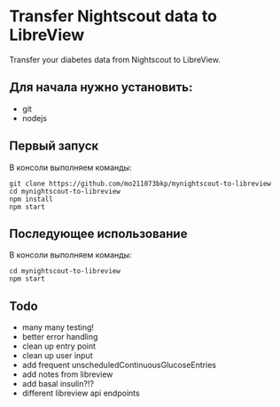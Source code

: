 # Transfer Nightscout data to LibreView
Transfer your diabetes data from Nightscout to LibreView.

## Для начала нужно установить:
- git
- nodejs

## Первый запуск

В консоли выполняем команды:
```
git clone https://github.com/mo211073bkp/mynightscout-to-libreview
cd mynightscout-to-libreview
npm install
npm start
```

## Последующее использование

В консоли выполняем команды:
```
cd mynightscout-to-libreview
npm start
```

## Todo
- many many testing!
- better error handling
- clean up entry point
- clean up user input
- add frequent unscheduledContinuousGlucoseEntries
- add notes from libreview
- add basal insulin?!?
- different libreview api endpoints
